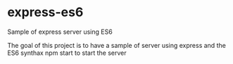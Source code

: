 # express-es6
Sample of express server using ES6

The goal of this project is to have a sample of server using express and the ES6 synthax
npm start to start the server